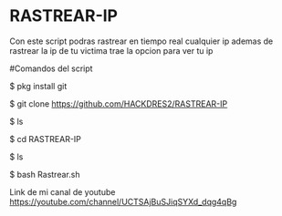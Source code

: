 # RASTREAR-IP
Con este script podras rastrear en tiempo real cualquier ip ademas de rastrear la ip de tu victima trae la opcion para ver tu ip

#Comandos del script

$ pkg install git 

$ git clone  https://github.com/HACKDRES2/RASTREAR-IP

$ ls

$ cd RASTREAR-IP

$ ls

$ bash Rastrear.sh

Link de mi canal de youtube 
https://youtube.com/channel/UCTSAjBuSJiqSYXd_dqg4qBg
